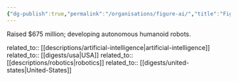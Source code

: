 ```yaml
---
{"dg-publish":true,"permalink":"/organisations/figure-ai/","title":"Figure AI"}
---
```



Raised $675 million; developing autonomous humanoid robots.

related_to:: [[descriptions/artificial-intelligence\|artificial-intelligence]]
related_to:: [[digests/usa\|USA]]
related_to:: [[descriptions/robotics\|robotics]]
related_to:: [[digests/united-states\|United-States]]
